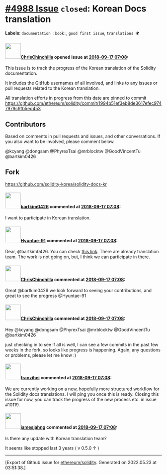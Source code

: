 # [\#4988 Issue](https://github.com/ethereum/solidity/issues/4988) `closed`: Korean Docs translation
**Labels**: `documentation :book:`, `good first issue`, `translations 🌍`


#### <img src="https://avatars.githubusercontent.com/u/42080?u=37db5129c5c71d0293952c8a1a2ef1c181e0e1d6&v=4" width="50">[ChrisChinchilla](https://github.com/ChrisChinchilla) opened issue at [2018-09-17 07:08](https://github.com/ethereum/solidity/issues/4988):

This issue is to track the progress of the Korean translation of the Solidity documentation.

It includes the GitHub usernames of all involved, and links to any issues or pull requests related to the Korean translation.

All translation efforts in progress from this date are pinned to commit 
https://github.com/ethereum/solidity/commit/1994b51ef3eb8de3617efec9747979c9fb5ed453

## Contributors

Based on comments in pull requests and issues, and other conversations. If you also want to be involved, please comment below.

@kcyang @dongsam @PhyrexTsai @mrblocktw @GoodVincentTu @bartkim0426

## Fork

https://github.com/solidity-korea/solidity-docs-kr

#### <img src="https://avatars.githubusercontent.com/u/23415251?v=4" width="50">[bartkim0426](https://github.com/bartkim0426) commented at [2018-09-17 07:08](https://github.com/ethereum/solidity/issues/4988#issuecomment-436664494):

I want to participate in Korean translation.

#### <img src="https://avatars.githubusercontent.com/u/43424015?u=9372c7a1b39db5bdf7f90e3e2b9337f729ef7767&v=4" width="50">[Hyuntae-91](https://github.com/Hyuntae-91) commented at [2018-09-17 07:08](https://github.com/ethereum/solidity/issues/4988#issuecomment-436699349):

Dear, @bartkim0426.
You can check [this link](https://github.com/solidity-korea/solidity-docs-kr).
There are already translation team. 
The work is not going on, but, I think we can participate in there.

#### <img src="https://avatars.githubusercontent.com/u/42080?u=37db5129c5c71d0293952c8a1a2ef1c181e0e1d6&v=4" width="50">[ChrisChinchilla](https://github.com/ChrisChinchilla) commented at [2018-09-17 07:08](https://github.com/ethereum/solidity/issues/4988#issuecomment-437586574):

Great @bartkim0426 we look forward to seeing your contributions, and great to see the progress @Hyuntae-91

#### <img src="https://avatars.githubusercontent.com/u/42080?u=37db5129c5c71d0293952c8a1a2ef1c181e0e1d6&v=4" width="50">[ChrisChinchilla](https://github.com/ChrisChinchilla) commented at [2018-09-17 07:08](https://github.com/ethereum/solidity/issues/4988#issuecomment-444453198):

Hey @kcyang @dongsam @PhyrexTsai @mrblocktw @GoodVincentTu @bartkim0426

just checking in to see if all is well, I can see a few commits in the past few weeks in the fork, so looks like progress is happening. Again, any questions or problems, please let me know :)

#### <img src="https://avatars.githubusercontent.com/u/41991517?u=d38fd5e811dbe132e39a53055c0f42da30820216&v=4" width="50">[franzihei](https://github.com/franzihei) commented at [2018-09-17 07:08](https://github.com/ethereum/solidity/issues/4988#issuecomment-724005158):

We are currently working on a new, hopefully more structured workflow for the Solidity docs translations. I will ping you once this is ready. Closing this issue for now, you can track the progress of the new process etc. in issue #10119.

#### <img src="https://avatars.githubusercontent.com/u/19753959?u=30ffa0a0d5aadb9b70b56808a5db196d99ec76d5&v=4" width="50">[jamesjahng](https://github.com/jamesjahng) commented at [2018-09-17 07:08](https://github.com/ethereum/solidity/issues/4988#issuecomment-837812361):

Is there any update with Korean translation team?

It seems like stopped last 3 years ( v 0.5.0 ↑ )


-------------------------------------------------------------------------------



[Export of Github issue for [ethereum/solidity](https://github.com/ethereum/solidity). Generated on 2022.05.23 at 03:51:38.]
